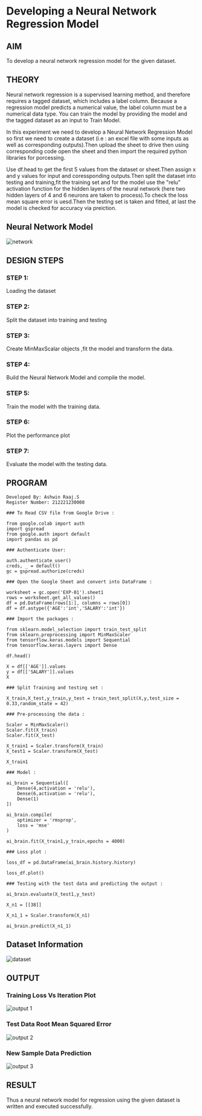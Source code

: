 # Developing a Neural Network Regression Model

## AIM

To develop a neural network regression model for the given dataset.

## THEORY

Neural network regression is a supervised learning method, and therefore requires a tagged dataset, which includes a label column. Because a regression model predicts a numerical value, the label column must be a numerical data type. You can train the model by providing the model and the tagged dataset as an input to Train Model.

In this experiment we need to develop a Neural Network Regression Model so first we need to create a dataset (i.e : an excel file with some inputs as well as corresponding outputs).Then upload the sheet to drive then using corresponding code open the sheet and then import the required python libraries for porcessing.

Use df.head to get the first 5 values from the dataset or sheet.Then assign x and y values for input and coressponding outputs.Then split the dataset into testing and training,fit the training set and for the model use the "relu" activation function for the hidden layers of the neural network (here two hidden layers of 4 and 6 neurons are taken to process).To check the loss mean square error is uesd.Then the testing set is taken and fitted, at last the model is checked for accuracy via preiction.

## Neural Network Model

![network](ss1.png)

## DESIGN STEPS

### STEP 1:

Loading the dataset

### STEP 2:

Split the dataset into training and testing

### STEP 3:

Create MinMaxScalar objects ,fit the model and transform the data.

### STEP 4:

Build the Neural Network Model and compile the model.

### STEP 5:

Train the model with the training data.

### STEP 6:

Plot the performance plot

### STEP 7:

Evaluate the model with the testing data.

## PROGRAM
```
Developed By: Ashwin Raaj.S
Register Number: 212221230008

### To Read CSV file from Google Drive :

from google.colab import auth
import gspread
from google.auth import default
import pandas as pd

### Authenticate User:

auth.authenticate_user()
creds, _ = default()
gc = gspread.authorize(creds)

### Open the Google Sheet and convert into DataFrame :

worksheet = gc.open('EXP-01').sheet1
rows = worksheet.get_all_values()
df = pd.DataFrame(rows[1:], columns = rows[0])
df = df.astype({'AGE':'int','SALARY':'int'})

### Import the packages :

from sklearn.model_selection import train_test_split
from sklearn.preprocessing import MinMaxScaler
from tensorflow.keras.models import Sequential
from tensorflow.keras.layers import Dense

df.head()

X = df[['AGE']].values
y = df[['SALARY']].values
X

### Split Training and testing set :

X_train,X_test,y_train,y_test = train_test_split(X,y,test_size = 0.33,random_state = 42)

### Pre-processing the data :

Scaler = MinMaxScaler()
Scaler.fit(X_train)
Scaler.fit(X_test)

X_train1 = Scaler.transform(X_train)
X_test1 = Scaler.transform(X_test)

X_train1

### Model :

ai_brain = Sequential([
    Dense(4,activation = 'relu'),
    Dense(6,activation = 'relu'),
    Dense(1)
])

ai_brain.compile(
    optimizer = 'rmsprop',
    loss = 'mse'
)

ai_brain.fit(X_train1,y_train,epochs = 4000)

### Loss plot :

loss_df = pd.DataFrame(ai_brain.history.history)

loss_df.plot()

### Testing with the test data and predicting the output :

ai_brain.evaluate(X_test1,y_test)

X_n1 = [[38]]

X_n1_1 = Scaler.transform(X_n1)

ai_brain.predict(X_n1_1)
```


## Dataset Information

![dataset](ss2.png)

## OUTPUT

### Training Loss Vs Iteration Plot

![output 1](ss3.png)

### Test Data Root Mean Squared Error

![output 2](ss3.png)

### New Sample Data Prediction

![output 3](ss5.png)

## RESULT

Thus a neural network model for regression using the given dataset is written and executed successfully.
